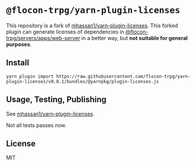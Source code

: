 # `@flocon-trpg/yarn-plugin-licenses`

This repository is a fork of [mhassan1/yarn-plugin-licenses](https://github.com/mhassan1/yarn-plugin-licenses/tree/f2f7f233afb4ef0f6e14dd034909f26256f395de).
This forked plugin can generate licenses of dependencies in [@flocon-trpg/servers/apps/web-server](https://github.com/flocon-trpg/servers/tree/main/apps/web-server) in a better way, but **not suitable for general purposes**.

## Install

```
yarn plugin import https://raw.githubusercontent.com/flocon-trpg/yarn-plugin-licenses/v0.8.1/bundles/@yarnpkg/plugin-licenses.js
```

## Usage, Testing, Publishing

See [mhassan1/yarn-plugin-licenses](https://github.com/mhassan1/yarn-plugin-licenses/tree/f2f7f233afb4ef0f6e14dd034909f26256f395de).

Not all tests passes now.

## License

MIT
